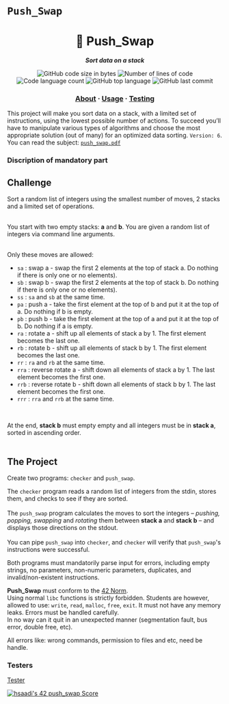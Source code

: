 # `Push_Swap`

<h1 align="center">
	📖 Push_Swap
</h1>

<p align="center">
	<b><i>Sort data on a stack</i></b><br>
</p>

<p align="center">
	<img alt="GitHub code size in bytes" src="https://img.shields.io/github/languages/code-size/iflis7/push_swap?color=lightblue" />
	<img alt="Number of lines of code" src="https://img.shields.io/tokei/lines/github/iflis7/push_swap?color=critical" />
	<img alt="Code language count" src="https://img.shields.io/github/languages/count/iflis7/push_swap?color=yellow" />
	<img alt="GitHub top language" src="https://img.shields.io/github/languages/top/iflis7/push_swap?color=blue" />
	<img alt="GitHub last commit" src="https://img.shields.io/github/last-commit/iflis7/push_swap?color=green" />
</p>

<h3 align="center">
	<a href="#%EF%B8%8F-about">About</a>
	<span> · </span>
	<a href="#%EF%B8%8F-usage">Usage</a>
	<span> · </span>
	<a href="#-testing">Testing</a>
</h3>

This project will make you sort data on a stack, with a limited set of instructions, using
the lowest possible number of actions. To succeed you’ll have to manipulate various
types of algorithms and choose the most appropriate solution (out of many) for an
optimized data sorting. `Version: 6`.<br>
You can read the subject: [`push_swap.pdf`](subject/push_swap.pdf)


### Discription of mandatory part
## Challenge

Sort a random list of integers using the smallest number of moves, 2 stacks
and a limited set of operations. <br />
<br />

You start with two empty stacks: **a** and **b**. You are given a random list of integers via command line arguments.
<br />
<br />

Only these moves are allowed:
- `sa` : swap a - swap the first 2 elements at the top of stack a. Do nothing if there is only one or no elements).
- `sb` : swap b - swap the first 2 elements at the top of stack b. Do nothing if there is only one or no elements).
- `ss` : `sa` and `sb` at the same time.
- `pa` : push a - take the first element at the top of b and put it at the top of a. Do
nothing if b is empty.
- `pb` : push b - take the first element at the top of a and put it at the top of b. Do
nothing if a is empty.
- `ra` : rotate a - shift up all elements of stack a by 1. The first element becomes
the last one.
- `rb` : rotate b - shift up all elements of stack b by 1. The first element becomes the last one.
- `rr` : `ra` and `rb` at the same time.
- `rra` : reverse rotate a - shift down all elements of stack a by 1. The last element becomes the first one.
- `rrb` : reverse rotate b - shift down all elements of stack b by 1. The last element becomes the first one.
- `rrr` : `rra` and `rrb` at the same time.
<br />

At the end, **stack b** must empty empty and all integers must be in **stack a**, sorted in ascending order. <br />
<br />


## The Project
Create two programs: ```checker``` and ```push_swap```. <br />

The ```checker``` program reads a random list of integers from the stdin, stores them, and checks to see
if they are sorted. <br />
<br />
The ```push_swap``` program calculates the moves to sort the integers – *pushing, popping, swapping* and *rotating* 
them between **stack a** and **stack b** – and displays those directions on the stdout. <br />
<br />
You can pipe ```push_swap``` into ```checker```, and ```checker``` will verify that ```push_swap```'s instructions were successful. 
<br />

Both programs must mandatorily parse input for errors, including empty strings, no parameters, 
non-numeric parameters, duplicates, and invalid/non-existent instructions.

**Push_Swap** must conform to the [42 Norm](https://cdn.intra.42.fr/pdf/pdf/960/norme.en.pdf). <br />
Using normal ```libc``` functions is strictly forbidden. Students are however, allowed to use: ```write```, ```read```, ```malloc```, ```free```, ```exit```. 
It must not have any memory leaks. Errors must be handled carefully. <br />
In no way can it quit in an unexpected manner (segmentation fault, bus error, double free, etc).

All errors like: wrong commands,  permission to files and etc, need be handle.
### Testers
[Tester](https://github.com/LeoFu9487/push_swap_tester)

[![hsaadi's 42 push_swap Score](https://badge42.vercel.app/api/v2/cl5s2p211013909jutf782quk/project/2593964)](https://github.com/JaeSeoKim/badge42)
